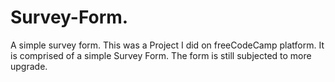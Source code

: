 # Survey-Form.
A simple survey form.
This was a Project I did on freeCodeCamp platform. It is comprised of a simple Survey Form.
The form is still subjected to more upgrade.
